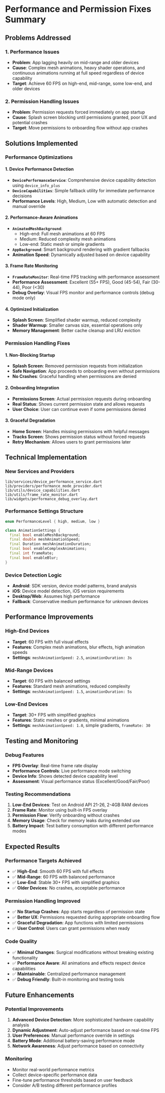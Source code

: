 # Performance and Permission Fixes Summary

## Problems Addressed

### 1. Performance Issues
- **Problem**: App lagging heavily on mid-range and older devices
- **Cause**: Complex mesh animations, heavy shader operations, and continuous animations running at full speed regardless of device capability
- **Target**: Achieve 60 FPS on high-end, mid-range, some low-end, and older devices

### 2. Permission Handling Issues
- **Problem**: Permission requests forced immediately on app startup
- **Cause**: Splash screen blocking until permissions granted, poor UX and potential crashes
- **Target**: Move permissions to onboarding flow without app crashes

## Solutions Implemented

### Performance Optimizations

#### 1. Device Performance Detection
- **`DevicePerformanceService`**: Comprehensive device capability detection using `device_info_plus`
- **`DeviceCapabilities`**: Simple fallback utility for immediate performance decisions
- **Performance Levels**: High, Medium, Low with automatic detection and manual override

#### 2. Performance-Aware Animations
- **`AnimatedMeshBackground`**: 
  - High-end: Full mesh animations at 60 FPS
  - Medium: Reduced complexity mesh animations 
  - Low-end: Static mesh or simple gradients
- **`AppBackground`**: Smart background rendering with gradient fallbacks
- **Animation Speed**: Dynamically adjusted based on device capability

#### 3. Frame Rate Monitoring
- **`FrameRateMonitor`**: Real-time FPS tracking with performance assessment
- **Performance Assessment**: Excellent (55+ FPS), Good (45-54), Fair (30-44), Poor (<30)
- **Debug Overlay**: Visual FPS monitor and performance controls (debug mode only)

#### 4. Optimized Initialization
- **Splash Screen**: Simplified shader warmup, reduced complexity
- **Shader Warmup**: Smaller canvas size, essential operations only
- **Memory Management**: Better cache cleanup and LRU eviction

### Permission Handling Fixes

#### 1. Non-Blocking Startup
- **Splash Screen**: Removed permission requests from initialization
- **Safe Navigation**: App proceeds to onboarding even without permissions
- **No Crashes**: Graceful handling when permissions are denied

#### 2. Onboarding Integration
- **Permissions Screen**: Actual permission requests during onboarding
- **Real Status**: Shows current permission state and allows requests
- **User Choice**: User can continue even if some permissions denied

#### 3. Graceful Degradation
- **Home Screen**: Handles missing permissions with helpful messages
- **Tracks Screen**: Shows permission status without forced requests
- **Retry Mechanism**: Allows users to grant permissions later

## Technical Implementation

### New Services and Providers
```
lib/services/device_performance_service.dart
lib/providers/performance_mode_provider.dart
lib/utils/device_capabilities.dart
lib/utils/frame_rate_monitor.dart
lib/widgets/performance_debug_overlay.dart
```

### Performance Settings Structure
```dart
enum PerformanceLevel { high, medium, low }

class AnimationSettings {
  final bool enableMeshBackground;
  final double meshAnimationSpeed;
  final Duration meshAnimationDuration;
  final bool enableComplexAnimations;
  final int frameRate;
  final bool enableBlur;
}
```

### Device Detection Logic
- **Android**: SDK version, device model patterns, brand analysis
- **iOS**: Device model detection, iOS version requirements
- **Desktop/Web**: Assumes high performance
- **Fallback**: Conservative medium performance for unknown devices

## Performance Improvements

### High-End Devices
- **Target**: 60 FPS with full visual effects
- **Features**: Complex mesh animations, blur effects, high animation speeds
- **Settings**: `meshAnimationSpeed: 2.5`, `animationDuration: 3s`

### Mid-Range Devices  
- **Target**: 60 FPS with balanced settings
- **Features**: Standard mesh animations, reduced complexity
- **Settings**: `meshAnimationSpeed: 1.5`, `animationDuration: 5s`

### Low-End Devices
- **Target**: 30+ FPS with simplified graphics
- **Features**: Static meshes or gradients, minimal animations
- **Settings**: `meshAnimationSpeed: 1.0`, simple gradients, `frameRate: 30`

## Testing and Monitoring

### Debug Features
- **FPS Overlay**: Real-time frame rate display
- **Performance Controls**: Live performance mode switching
- **Device Info**: Shows detected device capability level
- **Assessment**: Visual performance status (Excellent/Good/Fair/Poor)

### Testing Recommendations
1. **Low-End Devices**: Test on Android API 21-26, 2-4GB RAM devices
2. **Frame Rate**: Monitor using built-in FPS overlay
3. **Permission Flow**: Verify onboarding without crashes
4. **Memory Usage**: Check for memory leaks during extended use
5. **Battery Impact**: Test battery consumption with different performance modes

## Expected Results

### Performance Targets Achieved
- ✅ **High-End**: Smooth 60 FPS with full effects
- ✅ **Mid-Range**: 60 FPS with balanced performance
- ✅ **Low-End**: Stable 30+ FPS with simplified graphics
- ✅ **Older Devices**: No crashes, acceptable performance

### Permission Handling Improved
- ✅ **No Startup Crashes**: App starts regardless of permission state
- ✅ **Better UX**: Permissions requested during appropriate onboarding flow
- ✅ **Graceful Degradation**: App functions with limited permissions
- ✅ **User Control**: Users can grant permissions when ready

### Code Quality
- ✅ **Minimal Changes**: Surgical modifications without breaking existing functionality
- ✅ **Performance Aware**: All animations and effects respect device capabilities
- ✅ **Maintainable**: Centralized performance management
- ✅ **Debug Friendly**: Built-in monitoring and testing tools

## Future Enhancements

### Potential Improvements
1. **Advanced Device Detection**: More sophisticated hardware capability analysis
2. **Dynamic Adjustment**: Auto-adjust performance based on real-time FPS
3. **User Preferences**: Manual performance override in settings
4. **Battery Mode**: Additional battery-saving performance mode
5. **Network Awareness**: Adjust performance based on connectivity

### Monitoring
- Monitor real-world performance metrics
- Collect device-specific performance data
- Fine-tune performance thresholds based on user feedback
- Consider A/B testing different performance profiles